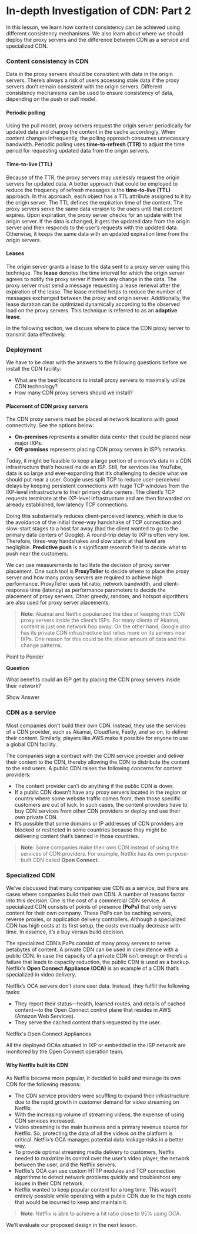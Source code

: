 # In-depth Investigation of CDN: Part 2

In this lesson, we learn how content consistency can be achieved using different consistency mechanisms. We also learn about where we should deploy the proxy servers and the difference between CDN as a service and specialized CDN.

### Content consistency in CDN <a href="#content-consistency-in-cdn" id="content-consistency-in-cdn"></a>

Data in the proxy servers should be consistent with data in the origin servers. There’s always a risk of users accessing stale data if the proxy servers don’t remain consistent with the origin servers. Different consistency mechanisms can be used to ensure consistency of data, depending on the push or pull model.

#### Periodic polling <a href="#periodic-polling" id="periodic-polling"></a>

Using the pull model, proxy servers request the origin server periodically for updated data and change the content in the cache accordingly. When content changes infrequently, the polling approach consumes unnecessary bandwidth. Periodic polling uses **time-to-refresh (TTR)** to adjust the time period for requesting updated data from the origin servers.

#### Time-to-live (TTL) <a href="#time-to-live-ttl" id="time-to-live-ttl"></a>

Because of the TTR, the proxy servers may uselessly request the origin servers for updated data. A better approach that could be employed to reduce the frequency of refresh messages is the **time-to-live (TTL)** approach. In this approach, each object has a TTL attribute assigned to it by the origin server. The TTL defines the expiration time of the content. The proxy servers serve the same data version to the users until that content expires. Upon expiration, the proxy server checks for an update with the origin server. If the data is changed, it gets the updated data from the origin server and then responds to the user’s requests with the updated data. Otherwise, it keeps the same data with an updated expiration time from the origin servers.

#### Leases <a href="#leases" id="leases"></a>

The origin server grants a lease to the data sent to a proxy server using this technique. The **lease** denotes the time interval for which the origin server agrees to notify the proxy server if there’s any change in the data. The proxy server must send a message requesting a lease renewal after the expiration of the lease. The lease method helps to reduce the number of messages exchanged between the proxy and origin server. Additionally, the lease duration can be optimized dynamically according to the observed load on the proxy servers. This technique is referred to as an **adaptive lease**.

In the following section, we discuss where to place the CDN proxy server to transmit data effectively.

### Deployment <a href="#deployment" id="deployment"></a>

We have to be clear with the answers to the following questions before we install the CDN facility:

* What are the best locations to install proxy servers to maximally utilize CDN technology?
* How many CDN proxy servers should we install?

#### Placement of CDN proxy servers <a href="#placement-of-cdn-proxy-servers" id="placement-of-cdn-proxy-servers"></a>

The CDN proxy servers must be placed at network locations with good connectivity. See the options below:

* **On-premises** represents a smaller data center that could be placed near major IXPs.
* **Off-premises** represents placing CDN proxy servers in ISP’s networks.

Today, it might be feasible to keep a large portion of a movie’s data in a CDN infrastructure that’s housed inside an ISP. Still, for services like YouTube, data is so large and ever-expanding that it’s challenging to decide what we should put near a user. Google uses split TCP to reduce user-perceived delays by keeping persistent connections with huge TCP windows from the IXP-level infrastructure to their primary data centers. The client’s TCP requests terminate at the IXP-level infrastructure and are then forwarded on already established, low latency TCP connections.

Doing this substantially reduces client-perceived latency, which is due to the avoidance of the initial three-way handshake of TCP connection and slow-start stages to a host far away (had the client wanted to go to the primary data centers of Google). A round-trip delay to IXP is often very low. Therefore, three-way handshakes and slow starts at that level are negligible. **Predictive push** is a significant research field to decide what to push near the customers.

We can use measurements to facilitate the decision of proxy server placement. One such tool is **ProxyTeller** to decide where to place the proxy server and how many proxy servers are required to achieve high performance. ProxyTeller uses hit ratio, network bandwidth, and client-response time (latency) as performance parameters to decide the placement of proxy servers. Other greedy, random, and hotspot algorithms are also used for proxy server placements.

> **Note**: Akamai and Netflix popularized the idea of keeping their CDN proxy servers inside the client’s ISPs. For many clients of Akamai, content is just one network hop away. On the other hand, Google also has its private CDN infrastructure but relies more on its servers near IXPs. One reason for this could be the sheer amount of data and the change patterns.

Point to Ponder

**Question**

What benefits could an ISP get by placing the CDN proxy servers inside their network?

Show Answer

### CDN as a service <a href="#cdn-as-a-service" id="cdn-as-a-service"></a>

Most companies don’t build their own CDN. Instead, they use the services of a CDN provider, such as Akamai, Cloudflare, Fastly, and so on, to deliver their content. Similarly, players like AWS make it possible for anyone to use a global CDN facility.

The companies sign a contract with the CDN service provider and deliver their content to the CDN, thereby allowing the CDN to distribute the content to the end users. A public CDN raises the following concerns for content providers:

* The content provider can’t do anything if the public CDN is down.
* If a public CDN doesn’t have any proxy servers located in the region or country where some website traffic comes from, then those specific customers are out of luck. In such cases, the content providers have to buy CDN services from other CDN providers or deploy and use their own private CDN.
* It’s possible that some domains or IP addresses of CDN providers are blocked or restricted in some countries because they might be delivering content that’s banned in those countries.

> **Note**: Some companies make their own CDN instead of using the services of CDN providers. For example, Netflix has its own purpose-built CDN called **Open Connect**.

### Specialized CDN <a href="#specialized-cdn" id="specialized-cdn"></a>

We’ve discussed that many companies use CDN as a service, but there are cases where companies build their own CDN. A number of reasons factor into this decision. One is the cost of a commercial CDN service. A specialized CDN consists of points of presence **(PoPs)** that only serve content for their own company. These PoPs can be caching servers, reverse proxies, or application delivery controllers. Although a specialized CDN has high costs at its first setup, the costs eventually decrease with time. In essence, it’s a buy versus build decision.

The specialized CDN’s PoPs consist of many proxy servers to serve petabytes of content. A private CDN can be used in coexistence with a public CDN. In case the capacity of a private CDN isn’t enough or there’s a failure that leads to capacity reduction, the public CDN is used as a backup. Netflix’s **Open Connect Appliance (OCA)** is an example of a CDN that’s specialized in video delivery.

Netflix’s OCA servers don’t store user data. Instead, they fulfill the following tasks:

* They report their status—health, learned routes, and details of cached content—to the Open Connect control plane that resides in AWS (Amazon Web Services).
* They serve the cached content that’s requested by the user.

Netflix's Open Connect Appliances

All the deployed OCAs situated in IXP or embedded in the ISP network are monitored by the Open Connect operation team.

#### Why Netflix built its CDN <a href="#why-netflix-built-its-cdn" id="why-netflix-built-its-cdn"></a>

As Netflix became more popular, it decided to build and manage its own CDN for the following reasons:

* The CDN service providers were scuffling to expand their infrastructure due to the rapid growth in customer demand for video streaming on Netflix.
* With the increasing volume of streaming videos, the expense of using CDN services increased.
* Video streaming is the main business and a primary revenue source for Netflix. So, protecting the data of all the videos on the platform is critical. Netflix’s OCA manages potential data leakage risks in a better way.
* To provide optimal streaming media delivery to customers, Netflix needed to maximize its control over the user’s video player, the network between the user, and the Netflix servers.
* Netflix’s OCA can use custom HTTP modules and TCP connection algorithms to detect network problems quickly and troubleshoot any issues in their CDN network.
* Netflix wanted to keep popular content for a long time. This wasn’t entirely possible while operating with a public CDN due to the high costs that would be incurred to keep and maintain it.

> **Note**: Netflix is able to achieve a hit ratio close to 95% using OCA.

We’ll evaluate our proposed design in the next lesson.
